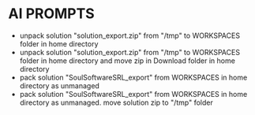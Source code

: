 # AI PROMPTS

* unpack solution "solution_export.zip" from "/tmp" to WORKSPACES folder in home directory
* unpack solution "solution_export.zip" from "/tmp" to WORKSPACES folder in home directory and move zip in
Download folder in home directory
* pack solution "SoulSoftwareSRL_export" from WORKSPACES in home directory as unmanaged
* pack solution "SoulSoftwareSRL_export" from WORKSPACES in home directory as unmanaged.  move solution zip to "/tmp" folder
